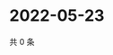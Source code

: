 # 2022-05-23

共 0 条

<!-- BEGIN WEIBO -->
<!-- 最后更新时间 Mon May 23 2022 11:19:24 GMT+0800 (China Standard Time) -->

<!-- END WEIBO -->

